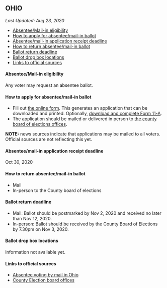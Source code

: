 ## OHIO

*Last Updated: Aug 23, 2020*

* [Absentee/Mail-in eligibility](#absenteemail-in-eligibility)
* [How to apply for absentee/mail-in ballot](#how-to-apply-for-absenteemail-in-ballot)
* [Absentee/mail-in application receipt deadline](#absenteemail-in-application-receipt-deadline)
* [How to return absentee/mail-in ballot](#how-to-return-absenteemail-in-ballot)
* [Ballot return deadline](#ballot-return-deadline)
* [Ballot drop box locations](#ballot-drop-box-locations)
* [Links to official sources](#links-to-official-sources)


#### Absentee/Mail-in eligibility
Any voter may request an absentee ballot.


#### How to apply for absentee/mail-in ballot
* Fill out [the online form](https://www.ohiosos.gov/elections/voters/absentee-ballot/). This generates an application that can be downloaded and printed. Optionally, [download and complete Form 11-A](https://www.ohiosos.gov/globalassets/elections/forms/11-a_english.pdf). 
* The application should be mailed or delivered in person to [the county board of elections offices](https://www.ohiosos.gov/elections/elections-officials/county-boards-of-elections-directory/).

**NOTE:** news sources indicate that applications may be mailed to all voters. Official sources are not reflecting this yet.


#### Absentee/mail-in application receipt deadline
Oct 30, 2020


#### How to return absentee/mail-in ballot
* Mail
* In-person to the County board of elections


#### Ballot return deadline
* Mail: Ballot should be postmarked by Nov 2, 2020 and received no later than Nov 12, 2020.
* In-person: Ballot should be received by the County Board of Elections by 7.30pm on Nov 3, 2020.


#### Ballot drop box locations
Information not available yet.


#### Links to official sources
* [Absentee voting by mail in Ohio](https://www.ohiosos.gov/elections/voters/absentee-voting/#byMail)
* [County Election board offices](https://www.ohiosos.gov/elections/elections-officials/county-boards-of-elections-directory/)

